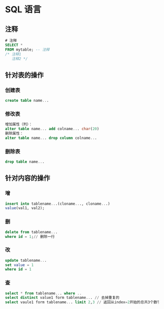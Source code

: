 # SQL 语言

## 注释

```sql
# 注释
SELECT *
FROM mytable; -- 注释
/* 注释1
   注释2 */
```

## 针对表的操作

### 创建表

```sql
create table name...
```

### 修改表  

```sql
增加属性（列）：
alter table name... add colname... char(20) 
删除属性：
alter table name... drop column colname... 
```

### 删除表  

```sql
drop table name...
```

## 针对内容的操作

### 增

``` sql
insert into tablename...(cloname..., cloname...)
value(val1, val2);
```

### 删

```sql
delete from tablename... 
where id = 1;// 删除一行
```

### 改

```sql
update tablename... 
set value = 1
where id = 1
```

### 查

``` sql
select * from tablename... where ..
select distinct value1 form tablename... // 去掉重复的
select vaule1 form tablename... limit 2,3 // 返回从index=2开始的总共3个数字
```
